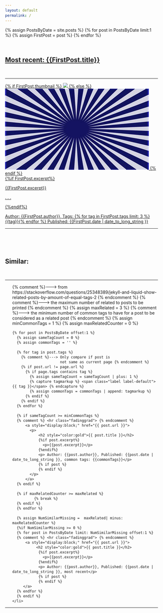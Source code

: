 ```yaml
---
layout: default
permalink: /
---
```


{% assign PostsByDate = site.posts %}
{% for post in PostsByDate limit:1 %}
{% assign FirstPost = post %}
{% endfor %}

<div class="wrapper">
<div>
        <a style="display:block;" href="{{site.url}}{{ FirstPost.url }}">
          <p style="text-align:right; font-style:italic; font-size: 90%"></p>
          <div class="left">
          <br>
          <h2>Most recent: {{FirstPost.title}}</h2>
          <br>
          <hr class="fadinggrad">
          </div>
          <div>
            <div>
              {% if FirstPost.thumbnail %}
              <img src="{{ FirstPost.thumbnail }}" />
              {% else %}
              <img src="assets/images/thumb.png" />
              {% endif %}
            </div>
            <div>
              {%if FirstPost.excerpt%}
                <p>{{FirstPost.excerpt}}</p>
                <p> . . . </p>
              {%endif%}
              <p> Author: {{FirstPost.author}}, Tags: {% for tag in FirstPost.tags limit: 3 %} {{tag}}{% endfor %} Published: {{FirstPost.date | date_to_long_string }}</p>
              <hr class="fadinggrad">
            </div>
          </div>
        </a>
</div>


<div>
<br>
<br>
<br>
<h2>Similar:</h2>
<br>
  <hr class="fadinggrad">
  <ul style="list-style: none;">
    <li>
    {% comment %}---> from https://stackoverflow.com/questions/25348389/jekyll-and-liquid-show-related-posts-by-amount-of-equal-tags-2 {% endcomment %}
    {% comment %}---> the maximum number of related to posts
                      to be printed {% endcomment %}
    {% assign maxRelated = 3 %}
    {% comment %}---> the minimum number of common tags
                      to have for a post to be considered
                      as a related post {% endcomment %}
    {% assign minCommonTags =  1 %}
    {% assign maxRelatedCounter = 0 %}

    {% for post in PostsByDate offset:1 %}
      {% assign sameTagCount = 0 %}
      {% assign commonTags = '' %}

      {% for tag in post.tags %}
        {% comment %}---> Only compare if post is
                          not same as current page {% endcomment %}
        {% if post.url != page.url %}
          {% if page.tags contains tag %}
            {% assign sameTagCount = sameTagCount | plus: 1 %}
            {% capture tagmarkup %} <span class="label label-default">{{ tag }}</span> {% endcapture %}
            {% assign commonTags = commonTags | append: tagmarkup %}
          {% endif %}
        {% endif %}
      {% endfor %}

      {% if sameTagCount >= minCommonTags %}
      {% comment %} <hr class="fadinggrad"> {% endcomment %}
          <a style="display:block;" href="{{ post.url }}">
            <p>
                <h2 style="color:gold">{{ post.title }}</h2>
                {%if post.excerpt%}
                  <p>{{post.excerpt}}</p>
                {%endif%}
                <p> Author: {{post.author}}, Published: {{post.date | date_to_long_string }}, common tags: {{commonTags}}</p>
                {% if post %}
                {% endif %}
            </p>
          </a>
      {% endif %}

      {% if maxRelatedCounter >= maxRelated %}
              {% break %}
      {% endif %}
      {% endfor %}

      {% assign NumSimilarMissing =  maxRelated| minus: maxRelatedCounter %}
      {%if NumSimilarMissing >= 0 %}
      {% for post in PostsByDate limit: NumSimilarMissing offset:1 %}
      {% comment %} <hr class="fadinggrad"> {% endcomment %}
          <a style="display:block;" href="{{ post.url }}">
               <h2 style="color:gold">{{ post.title }}</h2>
                {%if post.excerpt%}
                  <p>{{post.excerpt}}</p>
                {%endif%}
                <p> Author: {{post.author}}, Published: {{post.date | date_to_long_string }}, most recent</p>
                {% if post %}
                {% endif %}
         </a>
      {% endfor %}
      {% endif %}
    </li>
  </ul>
  <hr class="fadinggrad">
</div>
</div>
